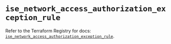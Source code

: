 # `ise_network_access_authorization_exception_rule`

Refer to the Terraform Registry for docs: [`ise_network_access_authorization_exception_rule`](https://registry.terraform.io/providers/ciscodevnet/ise/0.2.11/docs/resources/network_access_authorization_exception_rule).
